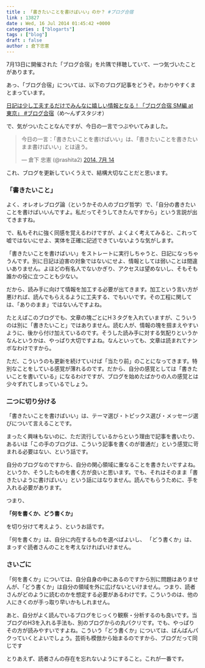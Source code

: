 ```yaml
---
title : 「書きたいことを書けばいい」のか？ #ブログ合宿
link : 13827
date : Wed, 16 Jul 2014 01:45:42 +0000
categories : ["blogarts"]
tags : ["blog"]
draft : false
author : 倉下忠憲
---
```


7月13日に開催された「ブログ合宿」を片隅で拝聴していて、一つ気づいたことがあります。

あっ、「ブログ合宿」については、以下のブログ記事をどうぞ。わかりやすくまとまっています。

<a href="http://www.asuka-xp.com/blog-gassyuku-sm-at-tokyo.html" target="_blank">日記は少し工夫するだけでみんなに嬉しい情報となる！「ブログ合宿 SM編 at 東京」 #ブログ合宿</a>（め～んずスタジオ）

で、気がついたことなんですが、今日の一言でつぶやいてみました。

<blockquote class="twitter-tweet" lang="ja"><p>今日の一言：「書きたいことを書けばいい」は、「書きたいことを書きたいまま書けばいい」とは違う。</p>&mdash; 倉下 忠憲 (@rashita2) <a href="https://twitter.com/rashita2/statuses/488502203691188227">2014, 7月 14</a></blockquote>
<script async src="//platform.twitter.com/widgets.js" charset="utf-8"></script>

これ、ブログを更新していくうえで、結構大切なことだと思います。

<H3>「書きたいこと」</H3>

よく、オレオレブログ論（というかその人のブログ哲学）で、「自分の書きたいことを書けばいいんですよ。私だってそうしてきたんですから」という言説が出てきますね。

で、私もそれに強く同感を覚えるわけですが、よくよく考えてみると、これって嘘ではないにせよ、実体を正確に記述できていないような気がします。

「書きたいことを書けばいい」をストレートに実行しちゃうと、日記になっちゃうんです。別に日記は迫害の対象ではないにせよ、情報としては弱いことは間違いありません。よほどの有名人でないかぎり、アクセスは望めないし、そもそも誰かの役に立つことも少ない。

だから、読み手に向けて情報を加工する必要が出てきます。加工という言い方が悪ければ、読んでもらえるように工夫する、でもいいです。その工程に関しては、「ありのまま」ではないんですよね。

たとえばこのブログでも、文章の塊ごとにH３タグを入れていますが、こういうのは別に「書きたいこと」ではありません。読む人が、情報の塊を掴まえやすいように、後から付け加えているのです。そうした読み手に対する気配りというかなんというかは、やっぱり大切ですよね。なんといっても、文章は読まれてナンボなわけですから。

ただ、こういうのも更新を続けていけば「当たり前」のことになってきます。特別なことをしている感覚が薄れるのです。だから、自分の感覚としては「書きたいことを書いている」になるわけですが、ブログを始めたばかりの人の感覚とは少々ずれてしまっているでしょう。

<H3>二つに切り分ける</H3>

「書きたいことを書けばいい」は、テーマ選び・トピックス選び・メッセージ選びについて言えることです。

まったく興味もないのに、ただ流行しているからという理由で記事を書いたり、あるいは「この手のブログは、こういう記事を書くのが普通だ」という感覚に苛まれる必要はない、という話です。

自分のブログなのですから、自分の関心領域に重なることを書きたいですよね。というか、そうしたものを書く方が良いと思います。でも、それはそのまま「書きたいように書けばいい」という話にはなりません。読んでもらうために、手を入れる必要があります。

つまり、

<strong>「何を書くか、どう書くか」</strong>

を切り分けて考えよう、というお話です。

「何を書くか」は、自分に内在するものを選べばよいし、
「どう書くか」は、まっすぐ読者さんのことを考えなければいけません。

<H3>さいごに</H3>

「何を書くか」については、自分自身の中にあるのですから別に問題はありませんが、「どう書くか」は自分の領域を外に広げないといけません。つまり、読者さんがどのように読むのかを想定する必要があるわけです。こういうのは、他の人にきくのが手っ取り早いかもしれません。

あと、自分がよく読んでいるブログをじっくり観察・分析するのも良いです。当ブログのH3を入れる手法も、別のブログからの丸パクリです。でも、やっぱりその方が読みやすいですよね。こういう「どう書くか」については、ばんばんパクっていくとよいでしょう。芸術も模倣から始まるのですから、ブログだって同じです

とりあえず、読者さんの存在を忘れないようにすること。これが一番です。
